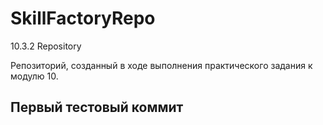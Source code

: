 # SkillFactoryRepo
10.3.2 Repository

Репозиторий, созданный в ходе выполнения практического задания к модулю 10.

## Первый тестовый коммит
